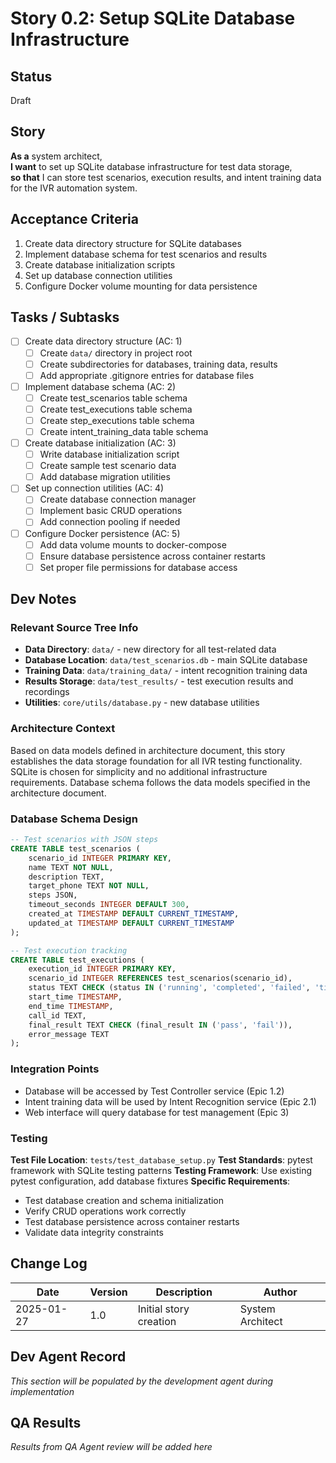 # Story 0.2: Setup SQLite Database Infrastructure

## Status
Draft

## Story
**As a** system architect,  
**I want** to set up SQLite database infrastructure for test data storage,  
**so that** I can store test scenarios, execution results, and intent training data for the IVR automation system.

## Acceptance Criteria
1. Create data directory structure for SQLite databases
2. Implement database schema for test scenarios and results
3. Create database initialization scripts
4. Set up database connection utilities
5. Configure Docker volume mounting for data persistence

## Tasks / Subtasks
- [ ] Create data directory structure (AC: 1)
  - [ ] Create `data/` directory in project root
  - [ ] Create subdirectories for databases, training data, results
  - [ ] Add appropriate .gitignore entries for database files
- [ ] Implement database schema (AC: 2)  
  - [ ] Create test_scenarios table schema
  - [ ] Create test_executions table schema
  - [ ] Create step_executions table schema
  - [ ] Create intent_training_data table schema
- [ ] Create database initialization (AC: 3)
  - [ ] Write database initialization script
  - [ ] Create sample test scenario data
  - [ ] Add database migration utilities
- [ ] Set up connection utilities (AC: 4)
  - [ ] Create database connection manager
  - [ ] Implement basic CRUD operations
  - [ ] Add connection pooling if needed
- [ ] Configure Docker persistence (AC: 5)
  - [ ] Add data volume mounts to docker-compose
  - [ ] Ensure database persistence across container restarts
  - [ ] Set proper file permissions for database access

## Dev Notes

### Relevant Source Tree Info
- **Data Directory**: `data/` - new directory for all test-related data
- **Database Location**: `data/test_scenarios.db` - main SQLite database
- **Training Data**: `data/training_data/` - intent recognition training data
- **Results Storage**: `data/test_results/` - test execution results and recordings
- **Utilities**: `core/utils/database.py` - new database utilities

### Architecture Context
Based on data models defined in architecture document, this story establishes the data storage foundation for all IVR testing functionality. SQLite is chosen for simplicity and no additional infrastructure requirements. Database schema follows the data models specified in the architecture document.

### Database Schema Design
```sql
-- Test scenarios with JSON steps
CREATE TABLE test_scenarios (
    scenario_id INTEGER PRIMARY KEY,
    name TEXT NOT NULL,
    description TEXT,
    target_phone TEXT NOT NULL,
    steps JSON,
    timeout_seconds INTEGER DEFAULT 300,
    created_at TIMESTAMP DEFAULT CURRENT_TIMESTAMP,
    updated_at TIMESTAMP DEFAULT CURRENT_TIMESTAMP
);

-- Test execution tracking
CREATE TABLE test_executions (
    execution_id INTEGER PRIMARY KEY,
    scenario_id INTEGER REFERENCES test_scenarios(scenario_id),
    status TEXT CHECK (status IN ('running', 'completed', 'failed', 'timeout')),
    start_time TIMESTAMP,
    end_time TIMESTAMP,
    call_id TEXT,
    final_result TEXT CHECK (final_result IN ('pass', 'fail')),
    error_message TEXT
);
```

### Integration Points
- Database will be accessed by Test Controller service (Epic 1.2)
- Intent training data will be used by Intent Recognition service (Epic 2.1)
- Web interface will query database for test management (Epic 3)

### Testing
**Test File Location**: `tests/test_database_setup.py`
**Test Standards**: pytest framework with SQLite testing patterns
**Testing Framework**: Use existing pytest configuration, add database fixtures
**Specific Requirements**:
- Test database creation and schema initialization
- Verify CRUD operations work correctly
- Test database persistence across container restarts
- Validate data integrity constraints

## Change Log
| Date | Version | Description | Author |
|------|---------|-------------|---------|
| 2025-01-27 | 1.0 | Initial story creation | System Architect |

## Dev Agent Record
*This section will be populated by the development agent during implementation*

## QA Results
*Results from QA Agent review will be added here*